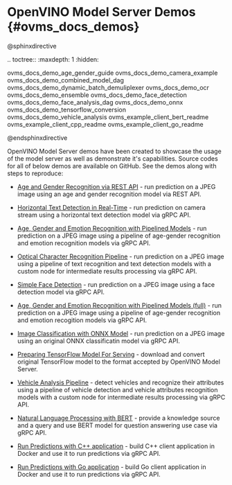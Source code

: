 # OpenVINO Model Server Demos {#ovms_docs_demos}

@sphinxdirective

.. toctree::
   :maxdepth: 1
   :hidden:

   ovms_docs_demo_age_gender_guide
   ovms_docs_demo_camera_example
   ovms_docs_demo_combined_model_dag
   ovms_docs_demo_dynamic_batch_demuliplexer
   ovms_docs_demo_ocr
   ovms_docs_demo_ensemble
   ovms_docs_demo_face_detection
   ovms_docs_demo_face_analysis_dag
   ovms_docs_demo_onnx
   ovms_docs_demo_tensorflow_conversion
   ovms_docs_demo_vehicle_analysis
   ovms_example_client_bert_readme
   ovms_example_client_cpp_readme
   ovms_example_client_go_readme

@endsphinxdirective

OpenVINO Model Server demos have been created to showcase the usage of the model server as well as demonstrate it's capabilities. Source codes for all of below demos are available on GitHub. See the demos along with steps to reproduce:


- [Age and Gender Recognition via REST API](age_gender_guide.md) - run prediction on a JPEG image using an age and gender recognition model via REST API.

- [Horizontal Text Detection in Real-Time](camera_example.md) - run prediction on camera stream using a horizontal text detection model via gRPC API.

- [Age, Gender and Emotion Recognition with Pipelined Models](combined_model_dag.md) - run prediction on a JPEG image using a pipeline of age-gender recognition and emotion recognition models via gRPC API.

- [Optical Character Recognition Pipeline](east_ocr.md) - run prediction on a JPEG image using a pipeline of text recognition and text detection models with a custom node for intermediate results processing via gRPC API.

- [Simple Face Detection](face_detection_script_example.md) - run prediction on a JPEG image using a face detection model via gRPC API.

- [Age, Gender and Emotion Recognition with Pipelined Models (full)](faces_analysis_dag.md) - run prediction on a JPEG image using a pipeline of age-gender recognition and emotion recogition models via gRPC API.

- [Image Classification with ONNX Model](ovms_onnx_example.md) - run prediction on a JPEG image using an original ONNX classificatin model via gRPC API.

- [Preparing TensorFlow Model For Serving](tf_model_binary_input.md) - download and convert original TensorFlow model to the format accepted by OpenVINO Model Server.

- [Vehicle Analysis Pipeline](vehicle_analysis_dag.md) - detect vehicles and recognize their attributes using a pipeline of vehicle detection and vehicle attributes recognition models with a custom node for intermediate results processing via gRPC API.

- [Natural Language Processing with BERT](../example_client/bert/README.md) - provide a knowledge source and a query and use BERT model for question answering use case via gRPC API.

- [Run Predictions with C++ application](../example_client/cpp/README.md) - build C++ client application in Docker and use it to run predictions via gRPC API. 

- [Run Predictions with Go application](../example_client/go/README.md) - build Go client application in Docker and use it to run predictions via gRPC API.